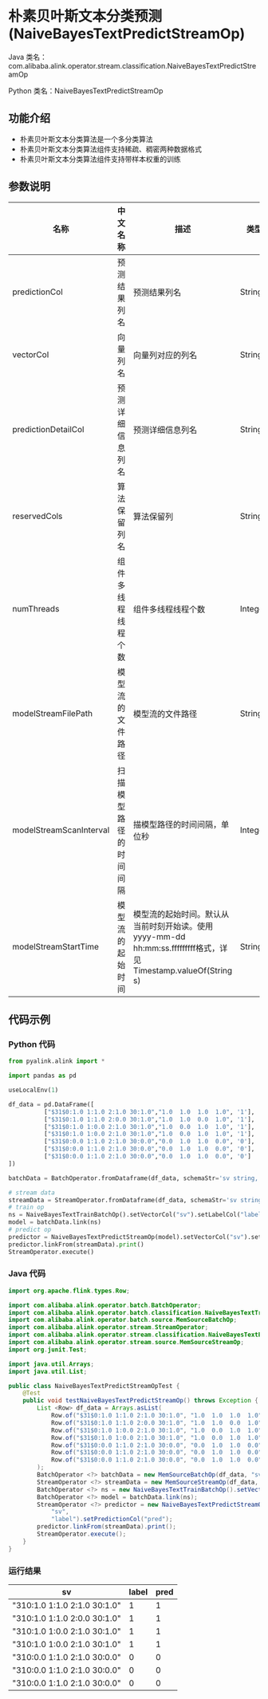 # 朴素贝叶斯文本分类预测 (NaiveBayesTextPredictStreamOp)
Java 类名：com.alibaba.alink.operator.stream.classification.NaiveBayesTextPredictStreamOp

Python 类名：NaiveBayesTextPredictStreamOp


## 功能介绍

* 朴素贝叶斯文本分类算法是一个多分类算法
* 朴素贝叶斯文本分类算法组件支持稀疏、稠密两种数据格式
* 朴素贝叶斯文本分类算法组件支持带样本权重的训练

## 参数说明

| 名称 | 中文名称 | 描述 | 类型 | 是否必须？ | 默认值 |
| --- | --- | --- | --- | --- | --- |
| predictionCol | 预测结果列名 | 预测结果列名 | String | ✓ |  |
| vectorCol | 向量列名 | 向量列对应的列名 | String | ✓ |  |
| predictionDetailCol | 预测详细信息列名 | 预测详细信息列名 | String |  |  |
| reservedCols | 算法保留列名 | 算法保留列 | String[] |  | null |
| numThreads | 组件多线程线程个数 | 组件多线程线程个数 | Integer |  | 1 |
| modelStreamFilePath | 模型流的文件路径 | 模型流的文件路径 | String |  | null |
| modelStreamScanInterval | 扫描模型路径的时间间隔 | 描模型路径的时间间隔，单位秒 | Integer |  | 10 |
| modelStreamStartTime | 模型流的起始时间 | 模型流的起始时间。默认从当前时刻开始读。使用yyyy-mm-dd hh:mm:ss.fffffffff格式，详见Timestamp.valueOf(String s) | String |  | null |

## 代码示例
### Python 代码
```python
from pyalink.alink import *

import pandas as pd

useLocalEnv(1)

df_data = pd.DataFrame([
          ["$31$0:1.0 1:1.0 2:1.0 30:1.0","1.0  1.0  1.0  1.0", '1'],
          ["$31$0:1.0 1:1.0 2:0.0 30:1.0","1.0  1.0  0.0  1.0", '1'],
          ["$31$0:1.0 1:0.0 2:1.0 30:1.0","1.0  0.0  1.0  1.0", '1'],
          ["$31$0:1.0 1:0.0 2:1.0 30:1.0","1.0  0.0  1.0  1.0", '1'],
          ["$31$0:0.0 1:1.0 2:1.0 30:0.0","0.0  1.0  1.0  0.0", '0'],
          ["$31$0:0.0 1:1.0 2:1.0 30:0.0","0.0  1.0  1.0  0.0", '0'],
          ["$31$0:0.0 1:1.0 2:1.0 30:0.0","0.0  1.0  1.0  0.0", '0']
])

batchData = BatchOperator.fromDataframe(df_data, schemaStr='sv string, dv string, label string')

# stream data
streamData = StreamOperator.fromDataframe(df_data, schemaStr='sv string, dv string, label string')
# train op
ns = NaiveBayesTextTrainBatchOp().setVectorCol("sv").setLabelCol("label")
model = batchData.link(ns)
# predict op
predictor = NaiveBayesTextPredictStreamOp(model).setVectorCol("sv").setReservedCols(["sv", "label"]).setPredictionCol("pred")
predictor.linkFrom(streamData).print()
StreamOperator.execute()
```
### Java 代码
```java
import org.apache.flink.types.Row;

import com.alibaba.alink.operator.batch.BatchOperator;
import com.alibaba.alink.operator.batch.classification.NaiveBayesTextTrainBatchOp;
import com.alibaba.alink.operator.batch.source.MemSourceBatchOp;
import com.alibaba.alink.operator.stream.StreamOperator;
import com.alibaba.alink.operator.stream.classification.NaiveBayesTextPredictStreamOp;
import com.alibaba.alink.operator.stream.source.MemSourceStreamOp;
import org.junit.Test;

import java.util.Arrays;
import java.util.List;

public class NaiveBayesTextPredictStreamOpTest {
	@Test
	public void testNaiveBayesTextPredictStreamOp() throws Exception {
		List <Row> df_data = Arrays.asList(
			Row.of("$31$0:1.0 1:1.0 2:1.0 30:1.0", "1.0  1.0  1.0  1.0", "1"),
			Row.of("$31$0:1.0 1:1.0 2:0.0 30:1.0", "1.0  1.0  0.0  1.0", "1"),
			Row.of("$31$0:1.0 1:0.0 2:1.0 30:1.0", "1.0  0.0  1.0  1.0", "1"),
			Row.of("$31$0:1.0 1:0.0 2:1.0 30:1.0", "1.0  0.0  1.0  1.0", "1"),
			Row.of("$31$0:0.0 1:1.0 2:1.0 30:0.0", "0.0  1.0  1.0  0.0", "0"),
			Row.of("$31$0:0.0 1:1.0 2:1.0 30:0.0", "0.0  1.0  1.0  0.0", "0"),
			Row.of("$31$0:0.0 1:1.0 2:1.0 30:0.0", "0.0  1.0  1.0  0.0", "0")
		);
		BatchOperator <?> batchData = new MemSourceBatchOp(df_data, "sv string, dv string, label string");
		StreamOperator <?> streamData = new MemSourceStreamOp(df_data, "sv string, dv string, label string");
		BatchOperator <?> ns = new NaiveBayesTextTrainBatchOp().setVectorCol("sv").setLabelCol("label");
		BatchOperator <?> model = batchData.link(ns);
		StreamOperator <?> predictor = new NaiveBayesTextPredictStreamOp(model).setVectorCol("sv").setReservedCols(
			"sv",
			"label").setPredictionCol("pred");
		predictor.linkFrom(streamData).print();
		StreamOperator.execute();
	}
}
```
### 运行结果

sv | label | pred
---|-------|----
"$31$0:1.0 1:1.0 2:1.0 30:1.0"|1|1
"$31$0:1.0 1:1.0 2:0.0 30:1.0"|1|1
"$31$0:1.0 1:0.0 2:1.0 30:1.0"|1|1
"$31$0:1.0 1:0.0 2:1.0 30:1.0"|1|1
"$31$0:0.0 1:1.0 2:1.0 30:0.0"|0|0
"$31$0:0.0 1:1.0 2:1.0 30:0.0"|0|0
"$31$0:0.0 1:1.0 2:1.0 30:0.0"|0|0



